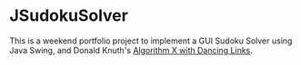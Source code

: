 # JSudokuSolver

This is a weekend portfolio project to implement a GUI Sudoku Solver using Java
Swing, and Donald Knuth's [Algorithm X with Dancing
Links](https://arxiv.org/abs/cs/0011047).